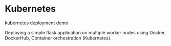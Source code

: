 # Kubernetes
kubernetes deployment demo


Deploying a simple flask application on multiple worker nodes using Docker, DockerHub, Container orchestration (Kubernetes).
